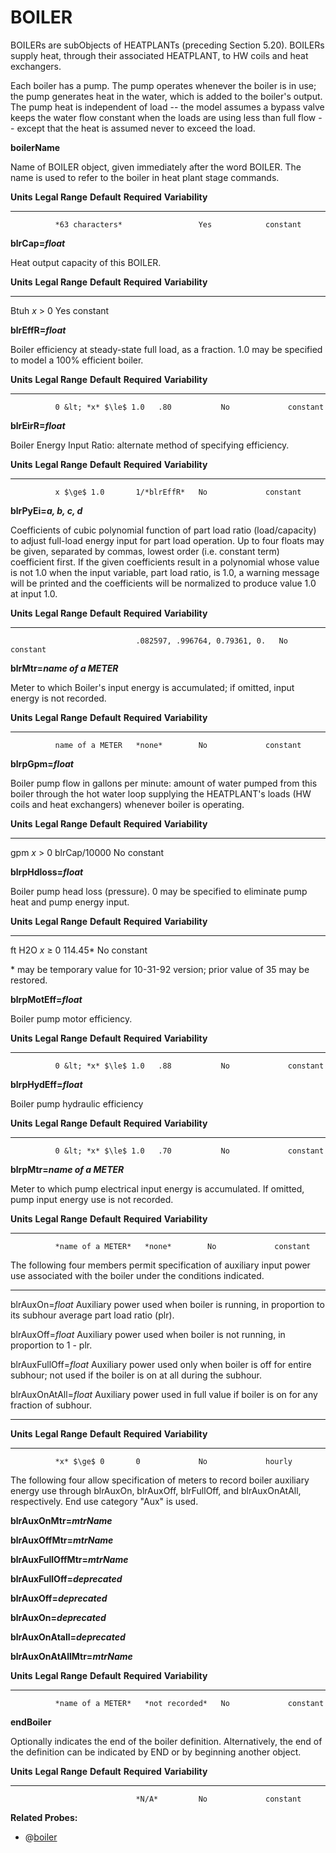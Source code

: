 # BOILER

BOILERs are subObjects of HEATPLANTs (preceding Section 5.20). BOILERs supply heat, through their associated HEATPLANT, to HW coils and heat exchangers.

Each boiler has a pump. The pump operates whenever the boiler is in use; the pump generates heat in the water, which is added to the boiler's output. The pump heat is independent of load -- the model assumes a bypass valve keeps the water flow constant when the loads are using less than full flow -- except that the heat is assumed never to exceed the load.

**boilerName**

Name of BOILER object, given immediately after the word BOILER. The name is used to refer to the boiler in heat plant stage commands.

  **Units**   **Legal Range**   **Default**   **Required**   **Variability**
  ----------- ----------------- ------------- -------------- -----------------
              *63 characters*                 Yes            constant

**blrCap=*float***

Heat output capacity of this BOILER.

  **Units**   **Legal Range**   **Default**   **Required**   **Variability**
  ----------- ----------------- ------------- -------------- -----------------
  Btuh        *x* &gt; 0                      Yes            constant

**blrEffR=*float***

Boiler efficiency at steady-state full load, as a fraction. 1.0 may be specified to model a 100% efficient boiler.

  **Units**   **Legal Range**        **Default**   **Required**   **Variability**
  ----------- ---------------------- ------------- -------------- -----------------
              0 &lt; *x* $\le$ 1.0   .80           No             constant

**blrEirR=*float***

Boiler Energy Input Ratio: alternate method of specifying efficiency.

  **Units**   **Legal Range**   **Default**   **Required**   **Variability**
  ----------- ----------------- ------------- -------------- -----------------
              x $\ge$ 1.0       1/*blrEffR*   No             constant

**blrPyEi=*a, b, c, d***

Coefficients of cubic polynomial function of part load ratio (load/capacity) to adjust full-load energy input for part load operation. Up to four floats may be given, separated by commas, lowest order (i.e. constant term) coefficient first. If the given coefficients result in a polynomial whose value is not 1.0 when the input variable, part load ratio, is 1.0, a warning message will be printed and the coefficients will be normalized to produce value 1.0 at input 1.0.

  **Units**   **Legal Range**   **Default**                     **Required**   **Variability**
  ----------- ----------------- ------------------------------- -------------- -----------------
                                .082597, .996764, 0.79361, 0.   No             constant

**blrMtr=*name of a METER***

Meter to which Boiler's input energy is accumulated; if omitted, input energy is not recorded.

  **Units**   **Legal Range**   **Default**   **Required**   **Variability**
  ----------- ----------------- ------------- -------------- -----------------
              name of a METER   *none*        No             constant

**blrpGpm=*float***

Boiler pump flow in gallons per minute: amount of water pumped from this boiler through the hot water loop supplying the HEATPLANT's loads (HW coils and heat exchangers) whenever boiler is operating.

  **Units**   **Legal Range**   **Default**    **Required**   **Variability**
  ----------- ----------------- -------------- -------------- -----------------
  gpm         *x* &gt; 0        blrCap/10000   No             constant

**blrpHdloss=*float***

Boiler pump head loss (pressure). 0 may be specified to eliminate pump heat and pump energy input.

  **Units**   **Legal Range**   **Default**   **Required**   **Variability**
  ----------- ----------------- ------------- -------------- -----------------
  ft H2O      *x* $\ge$ 0       114.45\*      No             constant

\* may be temporary value for 10-31-92 version; prior value of 35 may be restored.

**blrpMotEff=*float***

Boiler pump motor efficiency.

  **Units**   **Legal Range**        **Default**   **Required**   **Variability**
  ----------- ---------------------- ------------- -------------- -----------------
              0 &lt; *x* $\le$ 1.0   .88           No             constant

**blrpHydEff=*float***

Boiler pump hydraulic efficiency

  **Units**   **Legal Range**        **Default**   **Required**   **Variability**
  ----------- ---------------------- ------------- -------------- -----------------
              0 &lt; *x* $\le$ 1.0   .70           No             constant

**blrpMtr=*name of a METER***

Meter to which pump electrical input energy is accumulated. If omitted, pump input energy use is not recorded.

  **Units**   **Legal Range**     **Default**   **Required**   **Variability**
  ----------- ------------------- ------------- -------------- -----------------
              *name of a METER*   *none*        No             constant

The following four members permit specification of auxiliary input power use associated with the boiler under the conditions indicated.

  --------------------------- -------------------------------------------
  blrAuxOn=*float*            Auxiliary power used when boiler is
                              running, in proportion to its subhour
                              average part load ratio (plr).

  blrAuxOff=*float*           Auxiliary power used when boiler is not
                              running, in proportion to 1 - plr.

  blrAuxFullOff=*float*       Auxiliary power used only when boiler is
                              off for entire subhour; not used if the
                              boiler is on at all during the subhour.

  blrAuxOnAtAll=*float*       Auxiliary power used in full value if
                              boiler is on for any fraction of subhour.
  --------------------------- -------------------------------------------

  **Units**   **Legal Range**   **Default**   **Required**   **Variability**
  ----------- ----------------- ------------- -------------- -----------------
              *x* $\ge$ 0       0             No             hourly

The following four allow specification of meters to record boiler auxiliary energy use through blrAuxOn, blrAuxOff, blrFullOff, and blrAuxOnAtAll, respectively. End use category "Aux" is used.

**blrAuxOnMtr=*mtrName***

**blrAuxOffMtr=*mtrName***

**blrAuxFullOffMtr=*mtrName***

**blrAuxFullOff=*deprecated***

**blrAuxOff=*deprecated***

**blrAuxOn=*deprecated***

**blrAuxOnAtall=*deprecated***

**blrAuxOnAtAllMtr=*mtrName***

  **Units**   **Legal Range**     **Default**      **Required**   **Variability**
  ----------- ------------------- ---------------- -------------- -----------------
              *name of a METER*   *not recorded*   No             constant

**endBoiler**

Optionally indicates the end of the boiler definition. Alternatively, the end of the definition can be indicated by END or by beginning another object.

  **Units**   **Legal Range**   **Default**   **Required**   **Variability**
  ----------- ----------------- ------------- -------------- -----------------
                                *N/A*         No             constant


**Related Probes:**

- @[boiler](#p_boiler)
